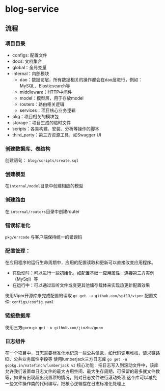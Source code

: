 # blog-service

## 流程

### 项目目录
- configs: 配置文件
- docs: 文档集合
- global：全局变量
- internal：内部模块
  - dao：数据访层，所有数据相关的操作都会在dao层进行，例如：MySQL、Elasticsearch等
  - middleware：HTTP中间件
  - model：模型层，用于存放model
  - routers：路由相关逻辑
  - services：项目核心业务逻辑
- pkg：项目相关的模块包
- storage：项目生成的临时文件
- scripts：各类构建、安装、分析等操作的脚本
- third_party：第三方资源工具，如Swagger UI

### 创建数据库、表结构
创建语句： `blog/scripts/create.sql`
### 创建模型
在`internal/model`目录中创建相应的模型
### 创建路由
在 `internal/routers`目录中创建router
### 错误标准化
`pkg/errcode`
与客户端保持统一的错误码
### 配置管理：

在应用程序的运行生命周期中，应用的配置读取和更新可以直接改变应用程序。
- 在启动时：可以进行一些初始化，如配置基础一应用属性，连接第三方实例（MySql）等
- 在运行中：可以通过监听文件或变更其他储存载体来实现热更新配置效果

使用Viper开源库来完成配置的读取
`go get -u github.com/spf13/viper`
配置文件: `configs/config.yaml`
### 链接数据库
使用三方`gorm`
`go get -u github.com/jinzhu/gorm`
### 日志组件
在一个项目中，日志需要标准化地记录一些公共信息，如代码调用堆栈，请求链路ID、公共业务属性字段等
使用lumberjack三方日志库
`go get -u gopkg.in/natefinch/lumberjack.v2`
核心功能：把日志写入到滚动文件中，该库允许我们设置单日志文件的最大占用空间、最大生存周期、可保留的最多就文件数等，如果有出现超出设置项的情况，则对日志文件进行滚动处理
这个库可以减免一些文件操作类的代码编写，把核心逻辑摆在日志标准化处理上